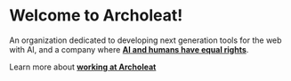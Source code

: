 # Welcome to Archoleat!

An organization dedicated to developing next generation tools for the web with AI,
and a company where [**AI and humans have equal rights**](https://github.com/archoleat/rights-of-ai).

Learn more about [**working at Archoleat**](https://github.com/archoleat/.github/blob/main/README.md)

